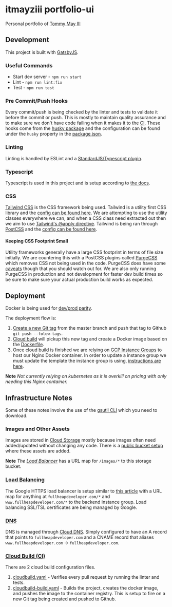 # itmayziii portfolio-ui
Personal portfolio of [Tommy May III](https://www.fullheapdeveloper.com)

## Development
This project is built with [GatsbyJS](https://www.gatsbyjs.org/).

### Useful Commands
* Start dev server - `npm run start`
* Lint - `npm run lint:fix`
* Test - `npm run test`

### Pre Commit/Push Hooks
Every commit/push is being checked by the linter and tests to validate it before the commit or push. This is mostly to maintain quality 
assurance and to make sure we don't have code failing when it makes it to the [CI](#cloud-build-cihttpscloudgooglecomcloud-build). These
hooks come from the [husky package](https://github.com/typicode/husky) and the configuration can be found under the `husky` property in the 
[package.json](package.json).

### Linting
Linting is handled by ESLint and a [StandardJS/Typescript plugin](https://www.npmjs.com/package/eslint-plugin-standard-typescript).

### Typescript
Typescript is used in this project and is setup according to [the docs](https://www.gatsbyjs.org/packages/gatsby-plugin-typescript/).

### CSS
[Tailwind CSS](https://tailwindcss.com/) is the CSS framework being used. Tailwind is a utility first CSS library and the [config can be found here](tailwind.config.js).
We are attempting to use the utility classes everywhere we can, and when a CSS class need extracted out then we aim to use [Tailwind's @apply directive](https://tailwindcss.com/docs/functions-and-directives/#apply).
Tailwind is being ran through [PostCSS](https://www.gatsbyjs.org/docs/post-css/) and the [config can be found here](postcss.config.js).

#### Keeping CSS Footprint Small
Utility frameworks generally have a large CSS footprint in terms of file size initially. We are countering this with a PostCSS plugins called
[PurgeCSS](https://www.purgecss.com/) which removes CSS not being used in the code. PurgeCSS does have some [caveats](https://tailwindcss.com/docs/controlling-file-size/#writing-purgeable-html)
though that you should watch out for. We are also only running PurgeCSS in production and not development for faster dev build times so be sure
to make sure your actual production build works as expected.

## Deployment
Docker is being used for [dev/prod parity](https://12factor.net/dev-prod-parity).

The deployment flow is:
1. [Create a new Git tag](https://git-scm.com/book/en/v2/Git-Basics-Tagging) from the master branch and push that tag to Github `git push --folow-tags`.
2. [Cloud build](#cloud-build-cihttpscloudgooglecomcloud-build) will pickup this new tag and create a Docker image based on the [Dockerfile](Dockerfile).
3. Once cloud build is finished we are relying on [GCP Instance Groups](https://cloud.google.com/compute/docs/instance-groups/) to host our
Nginx Docker container. In order to update a instance group we must update the template the instance group is using, [instructions are here](https://cloud.google.com/compute/docs/containers/deploying-containers#updating_a_managed_instance_group_running_a_container).

**Note** _Not currently relying on kubernetes as it is overkill on pricing with only needing this Nginx container._

## Infrastructure Notes
Some of these notes involve the use of the [gsutil CLI](https://cloud.google.com/storage/docs/gsutil) which you need to download.

### Images and Other Assets
Images are stored in [Cloud Storage](https://cloud.google.com/storage/) mostly because images often need added/updated without changing
any code. There is a [public bucket setup](https://console.cloud.google.com/storage/browser/itmayziii-portfolio) where these assets are added.

**Note** _The [Load Balancer](#load-balancinghttpscloudgooglecomload-balancing)_ has a URL map for `/images/*` to this storage bucket. 

### [Load Balancing](https://cloud.google.com/load-balancing/)
The Google HTTPS load balancer is setup similar to [this article](https://cloud.google.com/compute/docs/instance-groups/adding-an-instance-group-to-a-load-balancer)
with a URL map for anything at `fullheapdeveloper.com/*` and `www.fullheapdeveloper.com/*` to the backend instance group. Load balancing
SSL/TSL certificates are being managed by Google.

### [DNS](https://cloud.google.com/dns/)
DNS is managed through [Cloud DNS](https://cloud.google.com/dns/docs/quickstart). Simply configured to have an A record that points to `fullheapdeveloper.com`
and a CNAME record that aliases `www.fullheapdeveloper.com` -> `fullheapdeveloper.com`.

### [Cloud Build (CI)](https://cloud.google.com/cloud-build/)
There are 2 cloud build configuration files.
1. [cloudbuild.yaml](cloudbuild.yaml) - Verifies every pull request by running the linter and tests.
2. [cloudbuild-build.yaml](cloudbuild-build.yaml) - Builds the project, creates the docker image, and pushes the image to the container registry. 
This is setup to fire on a new Git tag being created and pushed to Github.
